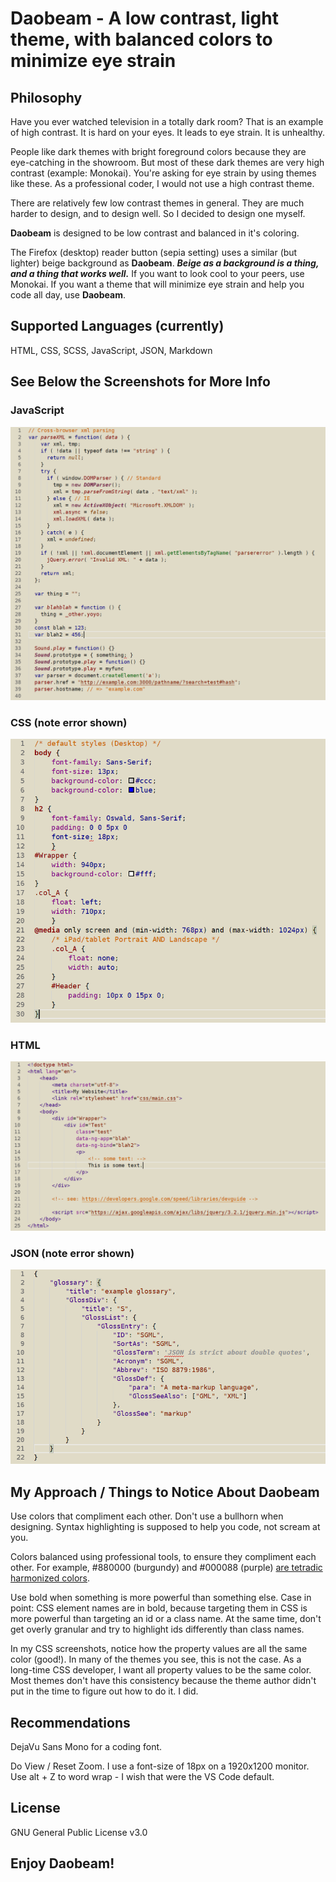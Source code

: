 # Daobeam - A low contrast, light theme, with balanced colors to minimize eye strain

## Philosophy
Have you ever watched television in a totally dark room? That is an example of high contrast. It is hard on your eyes. It leads to eye strain. It is unhealthy.

People like dark themes with bright foreground colors because they are eye-catching in the showroom. But most of these dark themes are very high contrast (example: Monokai). You're asking for eye strain by using themes like these. As a professional coder, I would not use a high contrast theme.

There are relatively few low contrast themes in general. They are much harder to design, and to design well. So I decided to design one myself.

**Daobeam** is designed to be low contrast and balanced in it's coloring. 

The Firefox (desktop) reader button (sepia setting) uses a similar (but lighter) beige background as **Daobeam**. **_Beige as a background is a thing, and a thing that works well._** If you want to look cool to your peers, use Monokai. If you want a theme that will minimize eye strain and help you code all day, use **Daobeam**.

## Supported Languages (currently)
HTML, CSS, SCSS, JavaScript, JSON, Markdown

## See Below the Screenshots for More Info

### JavaScript
!["JavaScript Screenshot"][1]

### CSS (note error shown)
!["CSS Screenshot"][2]

### HTML
!["HTML Screenshot"][3]

### JSON (note error shown)
!["JSON Screenshot"][4]

## My Approach / Things to Notice About **Daobeam**
Use colors that compliment each other. Don't use a bullhorn when designing. Syntax highlighting is supposed to help you code, not scream at you.

Colors balanced using professional tools, to ensure they compliment each other. For example, #880000 (burgundy) and #000088 (purple) [are tetradic harmonized colors][0].

Use bold when something is more powerful than something else. Case in point: CSS element names are in bold, because targeting them in CSS is more powerful than targeting an id or a class name. At the same time, don't get overly granular and try to highlight ids differently than class names.

In my CSS screenshots, notice how the property values are all the same color (good!). In many of the themes you see, this is not the case. As a long-time CSS developer, I want all property values to be the same color. Most themes don't have this consistency because the theme author didn't put in the time to figure out how to do it. I did.

## Recommendations
DejaVu Sans Mono for a coding font.

Do View / Reset Zoom. I use a font-size of 18px on a 1920x1200 monitor. Use alt + Z to word wrap - I wish that were the VS Code default.

## License

GNU General Public License v3.0

[0]:https://www.sessions.edu/color-calculator/

[1]:https://raw.githubusercontent.com/76784/Daobeam/master/screenshots/javascript-2.png

[2]:https://raw.githubusercontent.com/76784/Daobeam/master/screenshots/css.png

[3]:https://raw.githubusercontent.com/76784/Daobeam/master/screenshots/html.png

[4]:https://raw.githubusercontent.com/76784/Daobeam/master/screenshots/json.png

## Enjoy **Daobeam**!